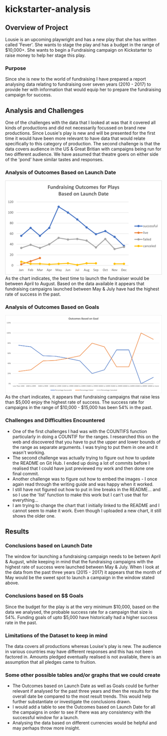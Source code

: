 # kickstarter-analysis
## Overview of Project
Lousie is an upcoming playwright and has a new play that she has written called 'Fever'. She wants to stage the play and has a budget in the range of $10,000+. She wants to begin a Fundraising campaign on Kickstarter to raise money to help her stage this play.
### Purpose
Since she is new to the world of fundraising I have prepared a report analysing data relating to fundraising over seven years (2010 - 2017) to provide her with information that would equip her to prepare the fundraising campaign for success. 
## Analysis and Challenges
One of the challenges with the data that I looked at was that it covered all kinds of productions and did not necessarily focussed on brand new productions. Since Lousie's play is new and will be presented for the first time it would have been more relevant to have data that would relate specifically to this category of production.
The second challenge is that the data covers audience in the US & Great Britian with campaigns being run for two different audience. We have assumed that theatre goers on either side of the 'pond' have similar tastes and responses.
### Analysis of Outcomes Based on Launch Date
![Chart of Outcomes based on Launch Date](https://github.com/lallben/kickstarter-analysis/blob/main/Theater_Outcomes_vs_Launch.png)
As the chart indicates, the best time to launch the fundraiser would be between April to August. Based on the data available it appears that fundraising campaigns launched between May & July have had the highest rate of success in the past.
### Analysis of Outcomes Based on Goals
![Chart of Outcomes based on Launch Date](https://github.com/lallben/kickstarter-analysis/blob/main/Outcomes_vs_Goals.png)
As the chart indicates, it appears that fundraising campaigns that raise less than $5,000 enjoy the highest rate of success. The success rate for campaigns in the range of $10,000 - $15,000 has been 54% in the past.
### Challenges and Difficulties Encountered
- One of the first challenges I had was with the COUNTIFS function particularly in doing a COUNTIF for the ranges. I researched this on the web and discovered that you have to put the upper and lower bounds of the range as separate arguments. I was trying to put them in one and it wasn't working.
- The second challenge was actually trying to figure out how to update the README on Git Hub. I ended up doing a lot of commits before I realised that I could have just previewed my work and then done one final commit.
- Another challenge was to figure out how to embed the images - I once again read through the writing guide and was happy when it worked.
- I still have not figured out how to put in line breaks in the README... and so I use the 'list' function to make this work but I can't use that for everything...
- I am trying to change the chart that I initially linked to the README and I cannot seem to make it work. Even though I uploaded a new chart, it still shows the older one.
## Results
### Conclusions based on Launch Date
The window for launching a fundraising campaign needs to be betwen April & August, while keeping in mind that the fundraising campaigns with the highest rate of success were launched between May & July.
When I look at the data from the past three years (2015 - 2017) it appears that the month of May would be the sweet spot to launch a campaign in the window stated above.
### Conclusions based on $$ Goals
Since the budget for the play is at the very minimum $10,000, based on the data we analysed, the probable success rate for a campaign that size is 54%. Funding goals of upto $5,000 have historically had a higher success rate in the past.
### Limitations of the Dataset to keep in mind
The data covers all productions whereas Louise's play is new.
The audience in various countries may have different responses and this has not been factored in.
Amounts pledged eventually realised is not available, there is an assumption that all pledges came to fruition.
### Some other possible tables and/or graphs that we could create
- The Outcomes based on Launch Date as well as Goals could be further relevant if analysed for the past three years and then the results for the overall date be compared to the most result trends. This would help further substantiate or investigate the conclusions drawn.
- I would add a table to see the Outcomes based on Launch Date for all the campaigns in order to see if there was any consistency with the successful window for a launch.
- Analysing the data based on different currencies would be helpful and may perhaps throw more insight.
